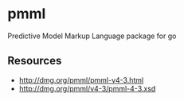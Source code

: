 # pmml
Predictive Model Markup Language package for go

## Resources

* http://dmg.org/pmml/pmml-v4-3.html
* http://dmg.org/pmml/v4-3/pmml-4-3.xsd
